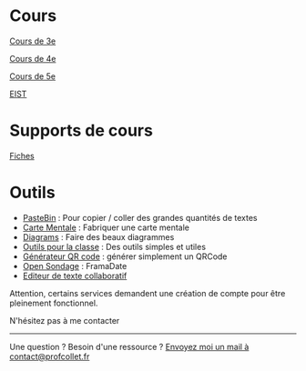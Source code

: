 

# Cours

[Cours de 3e](./3e/liste.md) 

[Cours de 4e](./4e/liste.md) 

[Cours de 5e](./5e/liste.md) 

[EIST](./EIST/index.md) 

# Supports de cours

[Fiches](./Fiches%20PDF/index.md) 

# Outils 


- [PasteBin](https://apps.profcollet.fr/bin) : Pour copier / coller des grandes quantités de textes
- [Carte Mentale](https://apps.profcollet.fr/cartementale) : Fabriquer une carte mentale
- [Diagrams](https://apps.profcollet.fr/diagram) : Faire des beaux diagrammes
- [Outils pour la classe](https://apps.profcollet.fr/classe) : Des outils simples et utiles
- [Générateur QR code](https://apps.profcollet.fr/qr) : générer simplement un QRCode
- [Open Sondage](https://apps.profcollet.fr/date) : FramaDate
- [Editeur de texte collaboratif](https://code.profcollet.fr/) 

Attention, certains services demandent une création de compte pour être pleinement fonctionnel. 

N'hésitez pas à me contacter



<!-- # Sujet DNB corrigé

[Sujet 1](/Sujets%20DNB/Sujet%201/DNB.html)
-->
* * * 

Une question ? Besoin d'une ressource ? 
[Envoyez moi un mail à contact@profcollet.fr](mailto:contact@profcollet.fr)